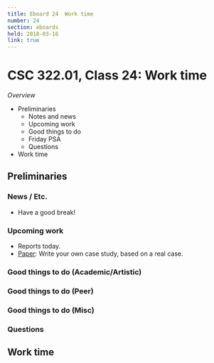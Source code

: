 ```yaml
---
title: Eboard 24  Work time
number: 24
section: eboards
held: 2018-03-16
link: true
---
```

CSC 322.01, Class 24:  Work time
================================

_Overview_

* Preliminaries
    * Notes and news
    * Upcoming work
    * Good things to do
    * Friday PSA
    * Questions
* Work time

Preliminaries
-------------

### News / Etc.

* Have a good break!

### Upcoming work

* Reports today.
* [Paper](../assignments/paper): Write your own case study, based on a 
  real case.

### Good things to do (Academic/Artistic)

### Good things to do (Peer)

### Good things to do (Misc)

### Questions

Work time
---------
